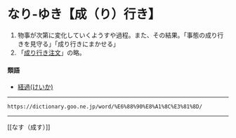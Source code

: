 # なり‐ゆき【成（り）行き】

1. 物事が次第に変化していくようすや過程。また、その結果。「事態の成り行きを見守る」「成り行きにまかせる」
2. 「[成り行き注文](https://dictionary.goo.ne.jp/word/%E6%88%90%E8%A1%8C%E3%81%8D%E6%B3%A8%E6%96%87/#jn-165415)」の略。
    

#### 類語

-   [経過(けいか)](https://dictionary.goo.ne.jp/word/%E7%B5%8C%E9%81%8E/#jn-66059)

---
`https://dictionary.goo.ne.jp/word/%E6%88%90%E8%A1%8C%E3%81%8D/`

---
[[なす（成す）]]